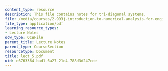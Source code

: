 ```yaml
---
content_type: resource
description: This file contains notes for tri-diagonal systems.
file: /media/courses/2-993j-introduction-to-numerical-analysis-for-engineering-13-002j-spring-2005/e6763364bad16a2721e4788d3d247cee_lect_5.pdf
file_type: application/pdf
learning_resource_types:
- Lecture Notes
ocw_type: OCWFile
parent_title: Lecture Notes
parent_type: CourseSection
resourcetype: Document
title: lect_5.pdf
uid: e6763364-bad1-6a27-21e4-788d3d247cee
---
```

